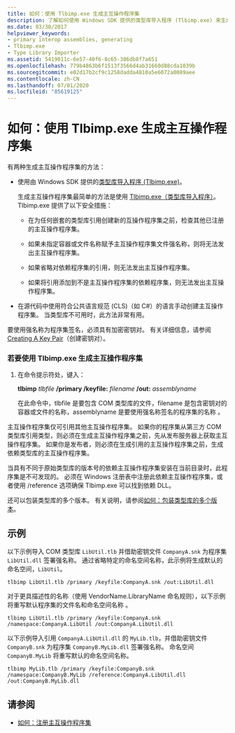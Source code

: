 ```yaml
---
title: 如何：使用 Tlbimp.exe 生成主互操作程序集
description: 了解如何使用 Windows SDK 提供的类型库导入程序 (Tlbimp.exe) 来生成主互操作程序集。
ms.date: 03/30/2017
helpviewer_keywords:
- primary interop assemblies, generating
- Tlbimp.exe
- Type Library Importer
ms.assetid: 5419011c-6e57-40f6-8c65-386db8f7a651
ms.openlocfilehash: 779b4863b6f1513f3566d4ab31660d88cda1039b
ms.sourcegitcommit: e02d17b2cf9c1258dadda4810a5e6072a0089aee
ms.contentlocale: zh-CN
ms.lasthandoff: 07/01/2020
ms.locfileid: "85619125"
---
```

# <a name="how-to-generate-primary-interop-assemblies-using-tlbimpexe"></a>如何：使用 Tlbimp.exe 生成主互操作程序集

有两种生成主互操作程序集的方法：

- 使用由 Windows SDK 提供的[类型库导入程序 (Tlbimp.exe)](../tools/tlbimp-exe-type-library-importer.md)。

  生成主互操作程序集最简单的方法是使用 [Tlbimp.exe（类型库导入程序）](../tools/tlbimp-exe-type-library-importer.md)。 Tlbimp.exe 提供了以下安全措施：

  - 在为任何嵌套的类型库引用创建新的互操作程序集之前，检查其他已注册的主互操作程序集。

  - 如果未指定容器或文件名称赋予主互操作程序集文件强名称，则将无法发出主互操作程序集。

  - 如果省略对依赖程序集的引用，则无法发出主互操作程序集。

  - 如果将引用添加到不是主互操作程序集的依赖程序集，则无法发出主互操作程序集。

- 在源代码中使用符合公共语言规范 (CLS)（如 C#）的语言手动创建主互操作程序集。 当类型库不可用时，此方法非常有用。

要使用强名称为程序集签名，必须具有加密密钥对。 有关详细信息，请参阅 [Creating A Key Pair](../../standard/assembly/create-public-private-key-pair.md)（创建密钥对）。

### <a name="to-generate-a-primary-interop-assembly-using-tlbimpexe"></a>若要使用 Tlbimp.exe 生成主互操作程序集

1. 在命令提示符处，键入：

    **tlbimp** *tlbfile*  **/primary /keyfile:** *filename* **/out:** *assemblyname*

    在此命令中，tlbfile 是要包含 COM 类型库的文件，filename 是包含密钥对的容器或文件的名称，assemblyname 是要使用强名称签名的程序集的名称  。

主互操作程序集仅可引用其他主互操作程序集。 如果你的程序集从第三方 COM 类型库引用类型，则必须在生成主互操作程序集之前，先从发布服务器上获取主互操作程序集。 如果你是发布者，则必须在生成引用的主互操作程序集之前，生成依赖类型库的主互操作程序集。

当具有不同于原始类型库的版本号的依赖主互操作程序集安装在当前目录时，此程序集是不可发现的。 必须在 Windows 注册表中注册此依赖主互操作程序集，或者使用 /reference 选项确保 Tlbimp.exe 可以找到依赖 DLL。

还可以包装类型库的多个版本。 有关说明，请参阅[如何：包装类型库的多个版本](https://docs.microsoft.com/previous-versions/dotnet/netframework-4.0/1565h6hc(v=vs.100))。

## <a name="example"></a>示例

以下示例导入 COM 类型库 `LibUtil.tlb` 并借助密钥文件 `CompanyA.snk` 为程序集 `LibUtil.dll` 签署强名称。 通过省略特定的命名空间名称，此示例将生成默认的命名空间，`LibUtil`。

```console
tlbimp LibUtil.tlb /primary /keyfile:CompanyA.snk /out:LibUtil.dll
```

对于更具描述性的名称（使用 VendorName.LibraryName 命名规则），以下示例将重写默认程序集的文件名和命名空间名称 。

```console
tlbimp LibUtil.tlb /primary /keyfile:CompanyA.snk /namespace:CompanyA.LibUtil /out:CompanyA.LibUtil.dll
```

以下示例导入引用 `CompanyA.LibUtil.dll` 的 `MyLib.tlb`，并借助密钥文件 `CompanyB.snk` 为程序集 `CompanyB.MyLib.dll` 签署强名称。 命名空间 `CompanyB.MyLib` 将重写默认的命名空间名称。

```console
tlbimp MyLib.tlb /primary /keyfile:CompanyB.snk /namespace:CompanyB.MyLib /reference:CompanyA.LibUtil.dll /out:CompanyB.MyLib.dll
```

## <a name="see-also"></a>请参阅

- [如何：注册主互操作程序集](how-to-register-primary-interop-assemblies.md)
